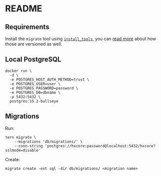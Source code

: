 # README

## Requirements

Install the `migrate` tool using [`install_tools`](../bin/install_tools), you can [read more](../internal/tools/) about how those are versioned as well.

## Local PostgreSQL

```
docker run \
  -d \
  -e POSTGRES_HOST_AUTH_METHOD=trust \
  -e POSTGRES_USER=user \
  -e POSTGRES_PASSWORD=password \
  -e POSTGRES_DB=dbname \
  -p 5432:5432 \
  postgres:15.2-bullseye
```

## Migrations

Run:

```
tern migrate \
    --migrations 'db/migrations/' \
    --conn-string 'postgres://hxcore:password@localhost:5432/hxcore?sslmode=disable'
```

Create:

```
migrate create -ext sql -dir db/migrations/ <migration name>
```
